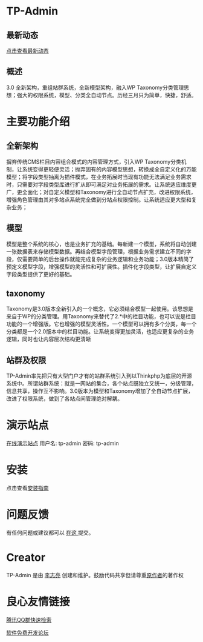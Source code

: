 # TP-Admin #

## 最新动态
[点击查看最新动态](http://www.hhailuo.com/archives/18203)

## 概述 
3.0 全新架构，重组站群系统，全新模型架构，融入WP Taxonomy分类管理思想；强大的权限系统，模型、分类全自动节点。历经三月只为简单，快捷，舒适。

# 主要功能介绍 #
## 全新架构
摒弃传统CMS栏目内容组合模式的内容管理方式，引入WP Taxonomy分类机制，让系统变得更轻便灵活；抛弃固有的内容模型思想，转换成全自定义化的万能模型；将字段类型抽离为插件模式，在业务拓展时当现有功能无法满足业务需求时，只需要对字段类型库进行扩从即可满足对业务拓展的需求。让系统适应维度更广，更全面化；对自定义模型和Taxonomy进行全自动节点扩充，改进权限系统，增强角色管理由其对多站点系统完全做到分站点权限控制。让系统适应更大型和复杂业务；

## 模型
模型是整个系统的核心，也是业务扩充的基础。每新建一个模型，系统将自动创建一张数据表来存储模型数据。再结合模型字段管理，根据业务需求建立不同的字段，仅需要简单的后台操作就能完成复杂的业务逻辑和业务功能；3.0版本精简了预定义模型字段，增强模型的灵活性和可扩展性。插件化字段类型，让扩展自定义字段类型提供了更好的基础。

## taxonomy
Taxonomy是3.0版本全新引入的一个概念，它必须结合模型一起使用。该思想是来自于WP的分类管理。用Taxonomy来替代了2.*中的栏目功能，也可以说是栏目功能的一个增强版。它也增强的模型灵活性。一个模型可以拥有多个分类，每一个分类都是一个2.0版本中的栏目功能。让系统变得更加灵活，也适应更复杂的业务逻辑，同时也让内容层次结构更清晰

## 站群及权限
TP-Admin率先把只有大型门户才有的站群系统引入到以Thinkphp为底层的开源系统中。所谓站群系统：就是一网站的集合，各个站点既独立又统一，分级管理，信息共享，操作互不影响。3.0版本为模型和Taxonomy增加了全自动节点扩展，改进了权限系统，做到了各站点间管理绝对解耦。

# 演示站点 #
[在线演示站点](http://tp3.hhailuo.com/)
用户名: tp-admin 密码: tp-admin

# 安装 #
点击查看[安装指南](http://tp3.hhailuo.com/#setup)

# 问题反馈 #
有任何问题或建议都可以 [ 在这 ](https://github.com/xiaoyao-work/TP-Admin-V2.0/issues) 提交。

# Creator #
TP-Admin 是由 [李志亮](http://www.hhailuo.com) 创建和维护。鼓励代码共享但请尊重[原作者](http://www.hhailuo.com)的著作权


 # 良心友情链接

[腾讯QQ群快速检索](http://u.720life.cn/s/8cf73f7c)

[软件免费开发论坛](http://u.720life.cn/s/bbb01dc0)